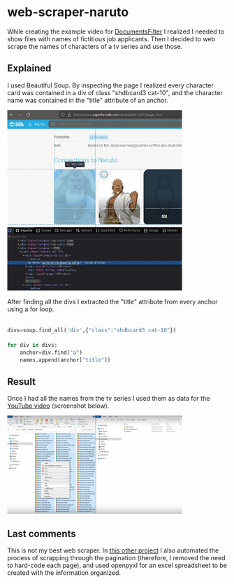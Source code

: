 # web-scraper-naruto
While creating the example video for [DocumentsFilter](https://github.com/lmponcio/DocumentsFilter) I realized I needed to show files with names of fictitious job applicants. Then I decided to web scrape the names of characters of a tv series and use those.

## Explained
I used Beautiful Soup. By inspecting the page I realized every character card was contained in a div of class "shdbcard3 cat-10", and the character name was contained in the "title" attribute of an anchor. 

<img src="./inspection.jpg" width="400" />

After finding all the divs I extracted the "title" attribute from every anchor using a for loop.

```python

divs=soup.find_all('div',{"class":"shdbcard3 cat-10"})

for div in divs:
    anchor=div.find("a")
    names.append(anchor["title"])
```

## Result
Once I had all the names from the tv series I used them as data for the [YouTube video](https://www.youtube.com/watch?v=h8_KjkikC6U) (screenshot below).

<img src="./video_screenshot.jpg" width="400" />

## Last comments
This is not my best web scraper. In [this other project](https://github.com/lmponcio/web-scraper-icecream) I also automated the process of scrapping through the pagination (therefore, I removed the need to hard-code each page), and used openpyxl for an excel spreadsheet to be created with the information organized.
